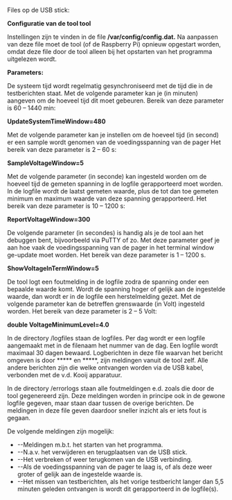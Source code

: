 Files op de USB stick:

**Configuratie van de tool tool**

Instellingen zijn te vinden in de file **/var/config/config.dat.** Na aanpassen van deze file moet de tool (of de Raspberry Pi) opnieuw opgestart worden, omdat deze file door de tool alleen bij het opstarten van het programma uitgelezen wordt.

**Parameters:**

De systeem tijd wordt regelmatig gesynchroniseerd met de tijd die in de testberichten staat. Met de volgende parameter kan je (in minuten) aangeven om de hoeveel tijd dit moet gebeuren. Bereik van deze parameter is 60 – 1440 min:

**UpdateSystemTimeWindow=480**

Met de volgende parameter kan je instellen om de hoeveel tijd (in second) er een sample wordt genomen van de voedingsspanning van de pager Het bereik van deze parameter is 2 – 60 s:

**SampleVoltageWindow=5**

Met de volgende parameter (in seconde) kan ingesteld worden om de hoeveel tijd de gemeten spanning in de logfile gerapporteerd moet worden. In de logfile wordt de laatst gemeten waarde, plus de tot dan toe gemeten minimum en maximum waarde van deze spanning gerapporteerd. Het bereik van deze parameter is 10 – 1200 s:

**ReportVoltageWindow=300**

De volgende parameter (in secondes) is handig als je de tool aan het debuggen bent, bijvoorbeeld via PuTTY of zo. Met deze parameter geef je aan hoe vaak de voedingsspanning van de pager in het terminal window ge-update moet worden. Het bereik van deze parameter is 1 – 1200 s.

**ShowVoltageInTermWindow=5**

De tool logt een foutmelding in de logfile zodra de spanning onder een bepaalde waarde komt. Wordt de spanning hoger of gelijk aan de ingestelde waarde, dan wordt er in de logfile een herstelmelding gezet. Met de volgende parameter kan de betreffen grenswaarde (in Volt) ingesteld worden. Het bereik van deze parameter is 2 – 5 Volt:

**double VoltageMinimumLevel=4.0**

In de directory /logfiles staan de logfiles. Per dag wordt er een logfile aangemaakt met in de filenaam het nummer van de dag. Een logfile wordt maximaal 30 dagen bewaard. Logberichten in deze file waarvan het bericht omgeven is door \*\*\*\*\* en \*\*\*\*\*, zijn meldingen vanuit de tool zelf. Alle andere berichten zijn die welke ontvangen worden via de USB kabel, verbonden met de v.d. Kooij apparatuur.

In de directory /errorlogs staan alle foutmeldingen e.d. zoals die door de tool gegenereerd zijn. Deze meldingen worden in principe ook in de gewone logfile gegeven, maar staan daar tussen de overige berichten. De meldingen in deze file geven daardoor sneller inzicht als er iets fout is gegaan.

De volgende meldingen zijn mogelijk:

- --Meldingen m.b.t. het starten van het programma.
- --N.a.v. het verwijderen en terugplaatsen van de USB stick.
- --Het verbreken of weer terugkomen van de USB verbinding.
- --Als de voedingsspanning van de pager te laag is, of als deze weer groter of gelijk aan de ingestelde waarde is.
- --Het missen van testberichten, als het vorige testbericht langer dan 5,5 minuten geleden ontvangen is wordt dit gerapporteerd in de logfile(s).
